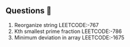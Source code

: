## Questions 📝

1. Reorganize string LEETCODE:-767
2. Kth smallest prime fraction LEETCODE:-786
3. Minimum deviation in array LEETCODE:-1675